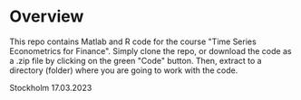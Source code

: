 # Overview
This repo contains Matlab and R code for the course "Time Series Econometrics for Finance". Simply clone the repo, or download the code as a .zip file by clicking on the green "Code" button. Then, extract to a directory (folder) where you are going to work with the code.


Stockholm 17.03.2023
